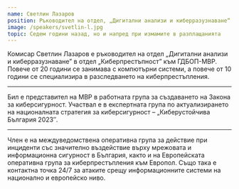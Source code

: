 ```yaml
---
name: Светлин Лазаров
position: Ръководител на отдел, „Дигитални анализи и киберразузнаване“ към Дирекция „Киберпрестъпност“, ГДБОП
image: /speakers/svetlin-l.jpg
topic: Седем години назад, но и напред при измамите в разплащанията
---
```


Комисар Светлин Лазаров е ръководител на отдел „Дигитални анализи и киберразузнаване” в
отдел „Киберпрестъпност” към ГДБОП-МВР. Повече от 20 години се занимава с компютърни
системи, а повече от 10 години се специализира в разследването на киберпрестъпления.

---

Бил е представител на МВР в работната група за създаването на Закона за киберсигурност. Участвал е
в експертната група по актуализирането на националната стратегия за киберсигурност –
„Киберустойчива България 2023″.

---

Член е на междуведомствена оперативна група за действие
при инциденти със значително въздействие върху мрежовата и информационна сигурност в
България, както и на Европейската оперативна група за киберпрестъпления към Европол. Също
така е контактна точка 24/7 за атаките срещу информационните системи на национално и
европейско ниво.
